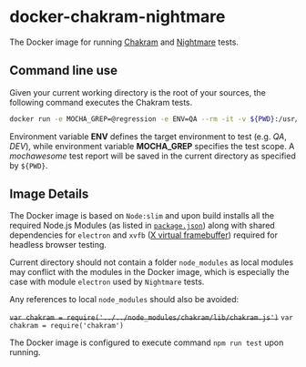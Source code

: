 # docker-chakram-nightmare

The Docker image for running [Chakram](https://github.com/CKOTech/checkout-chakram) and [Nightmare](https://github.com/segmentio/nightmare) tests.

## Command line use

Given your current working directory is the root of your sources, the following command executes the Chakram tests.

```bash
docker run -e MOCHA_GREP=@regression -e ENV=QA --rm -it -v ${PWD}:/usr/src/app vladimiraleksandrovcko/docker-chakram-nightmare:9.11-slim-ci
```

Environment variable **ENV** defines the target environment to test (e.g. _QA_, _DEV_), while environment variable **MOCHA_GREP** specifies the test scope. A _mochawesome_ test report will be saved in the current directory as specified by `${PWD}`.



## Image Details

The Docker image is based on `Node:slim` and upon build installs all the required Node.js Modules (as listed in [`package.json`](package.json)) along with shared dependencies for `electron` and `xvfb` ([X virtual framebuffer](https://en.wikipedia.org/wiki/Xvfb)) required for headless browser testing.

Current directory should not contain a folder `node_modules` as local modules may conflict with the modules in the Docker image, which is especially the case with module `electron` used by `Nightmare` tests.

Any references to local `node_modules` should also be avoided:

~~`var chakram = require('../../node_modules/chakram/lib/chakram.js')`~~
 `var chakram = require('chakram')`

 The Docker image is configured to execute command `npm run test` upon running.

